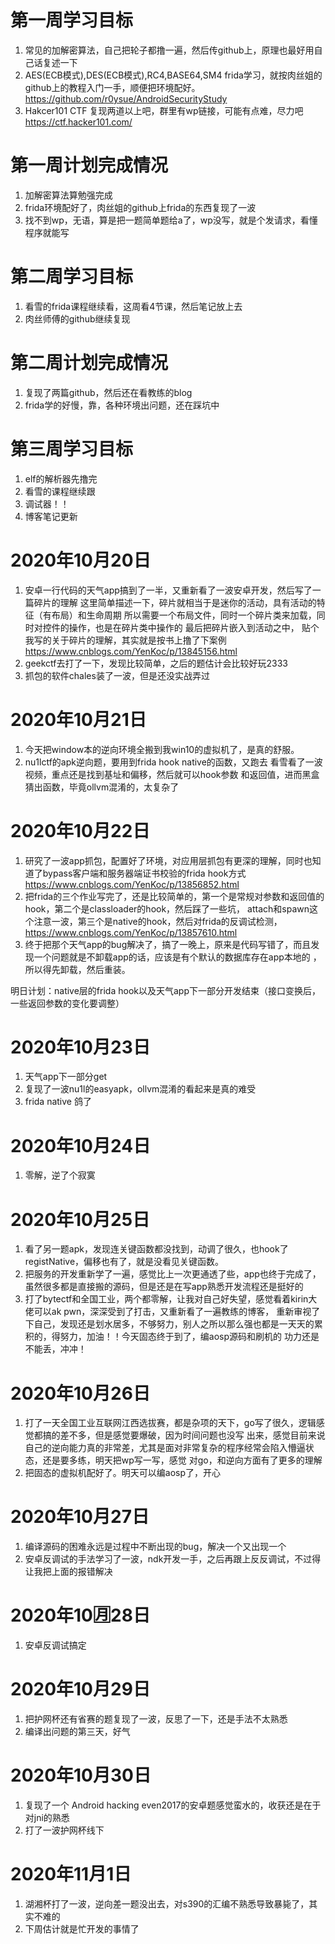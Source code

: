 # 第一周学习目标 
1. 常见的加解密算法，自己把轮子都撸一遍，然后传github上，原理也最好用自己话复述一下
2. AES(ECB模式),DES(ECB模式),RC4,BASE64,SM4
frida学习，就按肉丝姐的github上的教程入门一手，顺便把环境配好。
https://github.com/r0ysue/AndroidSecurityStudy
3. Hakcer101 CTF 复现两道以上吧，群里有wp链接，可能有点难，尽力吧
https://ctf.hacker101.com/

# 第一周计划完成情况
1. 加解密算法算勉强完成
2. frida环境配好了，肉丝姐的github上frida的东西复现了一波
3. 找不到wp，无语，算是把一题简单题给a了，wp没写，就是个发请求，看懂程序就能写

# 第二周学习目标
1. 看雪的frida课程继续看，这周看4节课，然后笔记放上去
2. 肉丝师傅的github继续复现

# 第二周计划完成情况
1. 复现了两篇github，然后还在看教练的blog
2. frida学的好慢，靠，各种环境出问题，还在踩坑中

# 第三周学习目标
1. elf的解析器先撸完
2. 看雪的课程继续跟
3. 调试器！！
4. 博客笔记更新

# 2020年10月20日
1. 安卓一行代码的天气app搞到了一半，又重新看了一波安卓开发，然后写了一篇碎片的理解
这里简单描述一下，碎片就相当于是迷你的活动，具有活动的特征（有布局）和生命周期
所以需要一个布局文件，同时一个碎片类来加载，同时对控件的操作，也是在碎片类中操作的
最后把碎片嵌入到活动之中，
贴个我写的关于碎片的理解，其实就是按书上撸了下案例
https://www.cnblogs.com/YenKoc/p/13845156.html
2. geekctf去打了一下，发现比较简单，之后的题估计会比较好玩2333
3. 抓包的软件chales装了一波，但是还没实战弄过
# 2020年10月21日
1. 今天把window本的逆向环境全搬到我win10的虚拟机了，是真的舒服。
2. nu1lctf的apk逆向题，要用到frida hook native的函数，又跑去
看雪看了一波视频，重点还是找到基址和偏移，然后就可以hook参数
和返回值，进而黑盒猜出函数，毕竟ollvm混淆的，太复杂了
# 2020年10月22日
1. 研究了一波app抓包，配置好了环境，对应用层抓包有更深的理解，同时也知道了bypass客户端和服务器端证书校验的frida hook方式
https://www.cnblogs.com/YenKoc/p/13856852.html
2. 把frida的三个作业写完了，还是比较简单的，第一个是常规对参数和返回值的hook，第二个是classloader的hook，然后踩了一些坑，
attach和spawn这个注意一波，第三个是native的hook，然后对frida的反调试检测，
https://www.cnblogs.com/YenKoc/p/13857610.html
3. 终于把那个天气app的bug解决了，搞了一晚上，原来是代码写错了，而且发现一个问题就是不卸载app的话，应该是有个默认的数据库存在app本地的
，所以得先卸载，然后重装。

明日计划：native层的frida hook以及天气app下一部分开发结束（接口变换后，一些返回参数的变化要调整）

# 2020年10月23日
1. 天气app下一部分get
2. 复现了一波nu1l的easyapk，ollvm混淆的看起来是真的难受
3. frida native 鸽了

# 2020年10月24日
1. 零解，逆了个寂寞

# 2020年10月25日
1. 看了另一题apk，发现连关键函数都没找到，动调了很久，也hook了 registNative，偏移也有了，就是没看见关键函数。
2. 把服务的开发重新学了一遍，感觉比上一次更通透了些，app也终于完成了，虽然很多都是直接搬的源码，但是还是在写app熟悉开发流程还是挺好的
3. 打了bytectf和全国工业，两个都零解，让我对自己好失望，感觉看着kirin大佬可以ak pwn，深深受到了打击，又重新看了一遍教练的博客，
重新审视了下自己，发现还是划水居多，不够努力，别人之所以那么强也都是一天天的累积的，得努力，加油！！今天固态终于到了，编aosp源码和刷机的
功力还是不能丢，冲冲！

# 2020年10月26日
1. 打了一天全国工业互联网江西选拔赛，都是杂项的天下，go写了很久，逻辑感觉都搞的差不多，但是感觉要爆破，因为时间问题也没写
出来，感觉目前来说自己的逆向能力真的非常差，尤其是面对非常复杂的程序经常会陷入懵逼状态，还是要多练，明天把wp写一写，感觉
对go，和逆向方面有了更多的理解
2. 把固态的虚拟机配好了。明天可以编aosp了，开心

# 2020年10月27日
1. 编译源码的困难永远是过程中不断出现的bug，解决一个又出现一个
2. 安卓反调试的手法学习了一波，ndk开发一手，之后再跟上反反调试，不过得让我把上面的报错解决

# 2020年10🈷️28日
1. 安卓反调试搞定

# 2020年10月29日
1. 把护网杯还有省赛的题复现了一波，反思了一下，还是手法不太熟悉
2. 编译出问题的第三天，好气

# 2020年10月30日
1. 复现了一个 Android hacking even2017的安卓题感觉蛮水的，收获还是在于对jni的熟悉
2. 打了一波护网杯线下

# 2020年11月1日
1. 湖湘杯打了一波，逆向差一题没出去，对s390的汇编不熟悉导致暴毙了，其实不难的
2. 下周估计就是忙开发的事情了